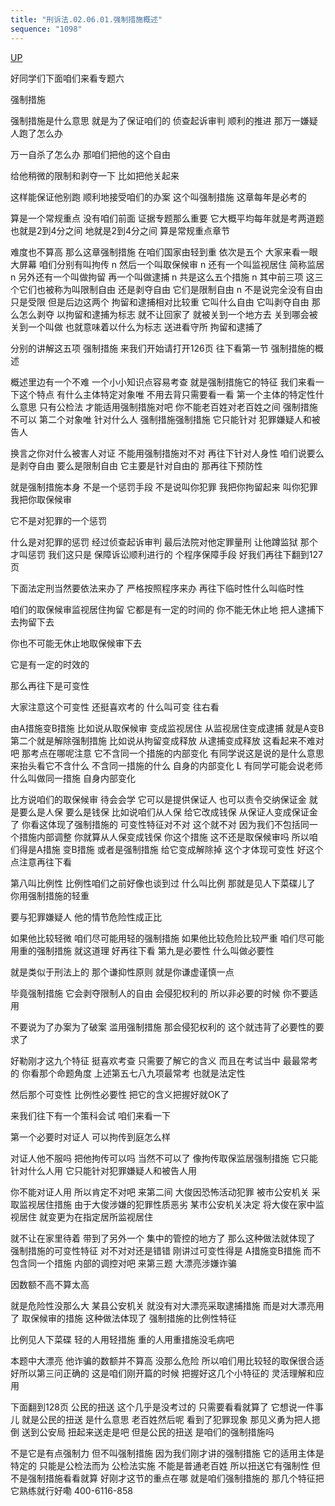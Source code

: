 ```yaml
---
title: "刑诉法.02.06.01.强制措施概述"
sequence: "1098"
---
```


[UP](/law/civil-law-index.html)

好同学们下面咱们来看专题六

强制措施

强制措施是什么意思
就是为了保证咱们的
侦查起诉审判
顺利的推进
那万一嫌疑人跑了怎么办

万一自杀了怎么办
那咱们把他的这个自由

给他稍微的限制和剥夺一下
比如把他关起来

这样能保证他别跑
顺利地接受咱们的办案
这个叫强制措施
这章每年是必考的

算是一个常规重点
没有咱们前面
证据专题那么重要
它大概平均每年就是考两道题
也就是2到4分之间
地就是2到4分之间
算是常规重点章节

难度也不算高
那么这章强制措施
在咱们国家由轻到重
依次是五个
大家来看一眼大屏幕
咱们分别有叫拘传
n
然后一个叫取保候审
n
还有一个叫监视居住
简称监居
n
另外还有一个叫做拘留
再一个叫做逮捕
n
共是这么五个措施
n
其中前三项
这三个它们也被称为叫限制自由
还是剥夺自由
它们是限制自由
n
不是说完全没有自由只是受限
但是后边这两个
拘留和逮捕相对比较重
它叫什么自由
它叫剥夺自由
那么怎么剥夺
以拘留和逮捕为标志
就不让回家了
就被关到一个地方去
关到哪会被关到一个叫做
也就意味着以什么为标志
送进看守所
拘留和逮捕了

分别的讲解这五项
强制措施
来我们开始请打开126页
往下看第一节
强制措施的概述

概述里边有一个不难
一个小小知识点容易考查
就是强制措施它的特征
我们来看一下这个特点
有什么主体特定对象唯
不用去背只需要看一看
第一个主体的特定性什么意思
只有公检法
才能适用强制措施对吧
你不能老百姓对老百姓之间
强制措施不可以
第二个对象唯
针对什么人
强制措施强制措施
它只能针对
犯罪嫌疑人和被告人

换言之你对什么被害人对证
不能用强制措施对不对
再往下针对人身性
咱们说要么是剥夺自由
要么是限制自由
它主要是针对自由的
那再往下预防性

就是强制措施本身
不是一个惩罚手段
不是说叫你犯罪
我把你拘留起来
叫你犯罪
我把你取保候审

它不是对犯罪的一个惩罚

什么是对犯罪的惩罚
经过侦查起诉审判
最后法院对他定罪量刑
让他蹲监狱
那个才叫惩罚
我们这只是
保障诉讼顺利进行的
个程序保障手段
好我们再往下翻到127页

下面法定刑当然要依法来办了
严格按照程序来办
再往下临时性什么叫临时性

咱们的取保候审监视居住拘留
它都是有一定的时间的
你不能无休止地
把人逮捕下去拘留下去

你也不可能无休止地取保候审下去

它是有一定的时效的

那么再往下是可变性

大家注意这个可变性
还挺喜欢考的
什么叫可变
往右看

由A措施变B措施
比如说从取保候审
变成监视居住
从监视居住变成逮捕
就是A变B
第二个就是解除强制措施
比如说从拘留变成释放
从逮捕变成释放
这看起来不难对吧
那考点在哪呢注意
它不含同一个措施的内部变化
有同学说这是说的是什么意思
来抬头看它不含什么
不含同一措施的什么
自身的内部变化
L
有同学可能会说老师
什么叫做同一措施
自身内部变化

比方说咱们的取保候审
待会会学
它可以是提供保证人
也可以责令交纳保证金
就是要么是人保
要么是钱保
比如说咱们从人保
给它改成钱保
从保证人变成保证金了
你看这体现了强制措施的
可变性特征对不对
这个就不对
因为我们不包括同一个措施内部调整
你就算从人保变成钱保
你这个措施
这不还是取保候审吗
所以咱们得是A措施
变B措施
或者是强制措施
给它变成解除掉
这个才体现可变性
好这个点注意再往下看

第八叫比例性
比例性咱们之前好像也谈到过
什么叫比例
那就是见人下菜碟儿了
你用强制措施的轻重

要与犯罪嫌疑人
他的情节危险性成正比

如果他比较轻微
咱们尽可能用轻的强制措施
如果他比较危险比较严重
咱们尽可能用重的强制措施
就这道理
好再往下看
第九是必要性
什么叫做必要性

就是类似于刑法上的
那个谦抑性原则
就是你谦虚谨慎一点

毕竟强制措施
它会剥夺限制人的自由
会侵犯权利的
所以非必要的时候
你不要适用

不要说为了办案为了破案
滥用强制措施
那会侵犯权利的
这个就违背了必要性的要求了

好勒刚才这九个特征
挺喜欢考查
只需要了解它的含义
而且在考试当中
最最常考的
你看那个命题角度
上述第五七八九项最常考
也就是法定性

然后那个可变性
比例性必要性
把它的含义把握好就OK了

来我们往下有一个策科会试
咱们来看一下

第一个必要时对证人
可以拘传到庭怎么样

对证人他不服吗
把他拘传可以吗
当然不可以了
像拘传取保监居强制措施
它只能针对什么人用
它只能针对犯罪嫌疑人和被告人用

你不能对证人用
所以肯定不对吧
来第二间
大俊因恐怖活动犯罪
被市公安机关
采取监视居住措施
由于大俊涉嫌的犯罪性质恶劣
某市公安机关决定
将大俊在家中监视居住
就变更为在指定居所监视居住

就不让在家里待着
带到了另外一个
集中的管控的地方了
那么这种做法就体现了
强制措施的可变性特征
对不对对还是错错
刚讲过可变性得是
A措施变B措施
而不包含同一个措施
内部的调控对吧
来第三题
大漂亮涉嫌诈骗

因数额不高不算太高

就是危险性没那么大
某县公安机关
就没有对大漂亮采取逮捕措施
而是对大漂亮用了
取保候审的措施
这种做法体现了
强制措施的比例性特征

比例见人下菜碟
轻的人用轻措施
重的人用重措施没毛病吧

本题中大漂亮
他诈骗的数额并不算高
没那么危险
所以咱们用比较轻的取保很合适
好所以第三问正确的
这是咱们刚开篇的时候
把握好这几个小特征的
灵活理解和应用

下面翻到128页
公民的扭送
这个几乎是没考过的
只需要看看就算了
它想说一件事儿
就是公民的扭送
是什么意思
老百姓然后呢
看到了犯罪现象
那见义勇为把人摁倒
送到公安局
扭起来送走是吧
但是公民的扭送
是咱们的强制措施吗

不是它是有点强制力
但不叫强制措施
因为我们刚才讲的强制措施
它的适用主体是特定的
只能是公检法而为
公检法实施
不能是普通老百姓
所以扭送它有强制性
但不是强制措施看看就算
好刚才这节的重点在哪
就是咱们强制措施的
那几个特征把它熟练就行好嘞
400-6116-858
